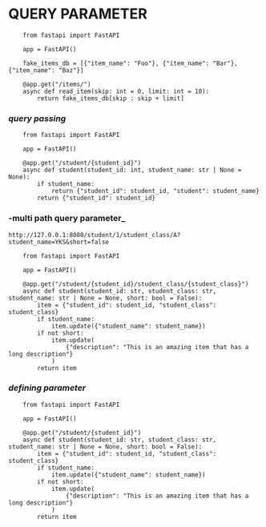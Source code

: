 # QUERY PARAMETER 

        from fastapi import FastAPI
    
        app = FastAPI()
        
        fake_items_db = [{"item_name": "Foo"}, {"item_name": "Bar"}, {"item_name": "Baz"}]
        
        @app.get("/items/")
        async def read_item(skip: int = 0, limit: int = 10):
            return fake_items_db[skip : skip + limit]
    

### _query passing_ 

        from fastapi import FastAPI
        
        app = FastAPI()
        
        @app.get("/student/{student_id}")
        async def student(student_id: int, student_name: str | None = None):
            if student_name:
                return {"student_id": student_id, "student": student_name}
            return {"student_id": student_id}


### -multi path query parameter_

    http://127.0.0.1:8000/student/1/student_class/A?student_name=YKS&short=false 
        
        from fastapi import FastAPI

        app = FastAPI()
        
        @app.get("/student/{student_id}/student_class/{student_class}")
        async def student(student_id: str, student_class: str, student_name: str | None = None, short: bool = False):
            item = {"student_id": student_id, "student_class": student_class}
            if student_name:
                item.update({"student_name": student_name})
            if not short:
                item.update(
                    {"description": "This is an amazing item that has a long description"}
                )
            return item


### _defining parameter_

        from fastapi import FastAPI
        
        app = FastAPI()
        
        @app.get("/student/{student_id}")
        async def student(student_id: str, student_class: str, student_name: str | None = None, short: bool = False):
            item = {"student_id": student_id, "student_class": student_class}
            if student_name:
                item.update({"student_name": student_name})
            if not short:
                item.update(
                    {"description": "This is an amazing item that has a long description"}
                )
            return item


